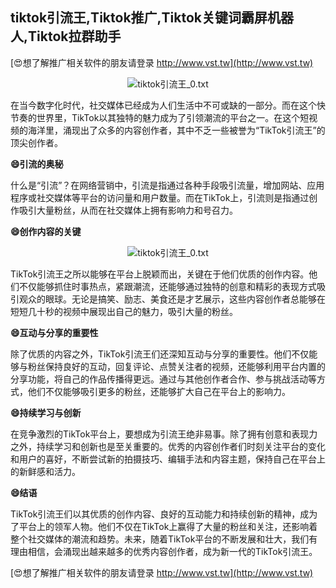 ## **tiktok引流王,Tiktok推广,Tiktok关键词霸屏机器人,Tiktok拉群助手**

[😍想了解推广相关软件的朋友请登录 http://www.vst.tw](http://www.vst.tw)

 <center><img src="https://vst.tw/MP4/tuiguang/png/6.png" alt="tiktok引流王_0.txt"></center>

在当今数字化时代，社交媒体已经成为人们生活中不可或缺的一部分。而在这个快节奏的世界里，TikTok以其独特的魅力成为了引领潮流的平台之一。在这个短视频的海洋里，涌现出了众多的内容创作者，其中不乏一些被誉为“TikTok引流王”的顶尖创作者。

**😄引流的奥秘**

什么是“引流”？在网络营销中，引流是指通过各种手段吸引流量，增加网站、应用程序或社交媒体等平台的访问量和用户数量。而在TikTok上，引流则是指通过创作吸引大量粉丝，从而在社交媒体上拥有影响力和号召力。

**😄创作内容的关键**

 <center><img src="https://vst.tw/MP4/tuiguang/png/3.png" alt="tiktok引流王_0.txt"></center>

TikTok引流王之所以能够在平台上脱颖而出，关键在于他们优质的创作内容。他们不仅能够抓住时事热点，紧跟潮流，还能够通过独特的创意和精彩的表现方式吸引观众的眼球。无论是搞笑、励志、美食还是才艺展示，这些内容创作者总能够在短短几十秒的视频中展现出自己的魅力，吸引大量的粉丝。

**😄互动与分享的重要性**

除了优质的内容之外，TikTok引流王们还深知互动与分享的重要性。他们不仅能够与粉丝保持良好的互动，回复评论、点赞关注者的视频，还能够利用平台内置的分享功能，将自己的作品传播得更远。通过与其他创作者合作、参与挑战活动等方式，他们不仅能够吸引更多的粉丝，还能够扩大自己在平台上的影响力。

**😄持续学习与创新**

在竞争激烈的TikTok平台上，要想成为引流王绝非易事。除了拥有创意和表现力之外，持续学习和创新也是至关重要的。优秀的内容创作者们时刻关注平台的变化和用户的喜好，不断尝试新的拍摄技巧、编辑手法和内容主题，保持自己在平台上的新鲜感和活力。

**😄结语**

TikTok引流王们以其优质的创作内容、良好的互动能力和持续创新的精神，成为了平台上的领军人物。他们不仅在TikTok上赢得了大量的粉丝和关注，还影响着整个社交媒体的潮流和趋势。未来，随着TikTok平台的不断发展和壮大，我们有理由相信，会涌现出越来越多的优秀内容创作者，成为新一代的TikTok引流王。

[😍想了解推广相关软件的朋友请登录 http://www.vst.tw](http://www.vst.tw)



